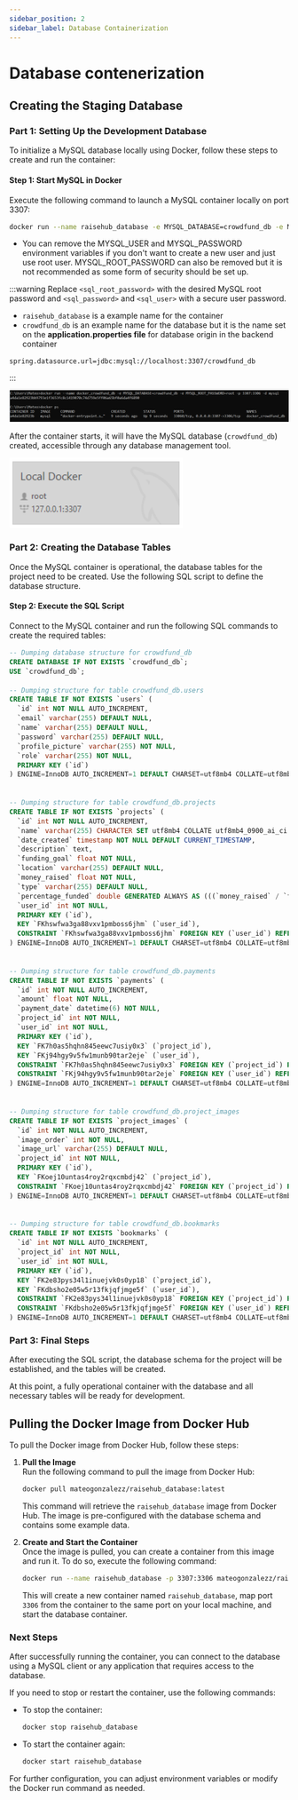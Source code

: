 ```yaml
---
sidebar_position: 2
sidebar_label: Database Containerization
---
```


# Database contenerization

## Creating the Staging Database

### Part 1: Setting Up the Development Database

To initialize a MySQL database locally using Docker, follow these steps to create and run the container:

#### Step 1: Start MySQL in Docker

Execute the following command to launch a MySQL container locally on port 3307:

```bash
docker run --name raisehub_database -e MYSQL_DATABASE=crowdfund_db -e MYSQL_USER=<sql_user> -e MYSQL_PASSWORD=<sql_password> -e MYSQL_ROOT_PASSWORD=<sql_root_password> -p 3307:3306 -d mysql
```

- You can remove the MYSQL_USER and MYSQL_PASSWORD environment variables if you don't want to create a new user and just use root user. MYSQL_ROOT_PASSWORD can also be removed but it is not recommended as some form of security should be set up.

:::warning
Replace `<sql_root_password>` with the desired MySQL root password and `<sql_password>` and `<sql_user>` with a secure user password.
- `raisehub_database` is a example name for the container
- `crowdfund_db` is an example name for the database but it is the name set on the **application.properties file** for database origin in the backend container

```bash, title="application.properties in the back-end container"
spring.datasource.url=jdbc:mysql://localhost:3307/crowdfund_db
```
:::

![Commands on the terminal](./img/comando_terminal.png)

After the container starts, it will have the MySQL database (`crowdfund_db`) created, accessible through any database management tool.

![MySQL Workbench connection](./img/mysqlworkbench_connection.png)

### Part 2: Creating the Database Tables

Once the MySQL container is operational, the database tables for the project need to be created. Use the following SQL script to define the database structure.

#### Step 2: Execute the SQL Script

Connect to the MySQL container and run the following SQL commands to create the required tables:

```sql
-- Dumping database structure for crowdfund_db
CREATE DATABASE IF NOT EXISTS `crowdfund_db`;
USE `crowdfund_db`;

-- Dumping structure for table crowdfund_db.users
CREATE TABLE IF NOT EXISTS `users` (
  `id` int NOT NULL AUTO_INCREMENT,
  `email` varchar(255) DEFAULT NULL,
  `name` varchar(255) DEFAULT NULL,
  `password` varchar(255) DEFAULT NULL,
  `profile_picture` varchar(255) NOT NULL,
  `role` varchar(255) NOT NULL,
  PRIMARY KEY (`id`)
) ENGINE=InnoDB AUTO_INCREMENT=1 DEFAULT CHARSET=utf8mb4 COLLATE=utf8mb4_0900_ai_ci;


-- Dumping structure for table crowdfund_db.projects
CREATE TABLE IF NOT EXISTS `projects` (
  `id` int NOT NULL AUTO_INCREMENT,
  `name` varchar(255) CHARACTER SET utf8mb4 COLLATE utf8mb4_0900_ai_ci DEFAULT NULL,
  `date_created` timestamp NOT NULL DEFAULT CURRENT_TIMESTAMP,
  `description` text,
  `funding_goal` float NOT NULL,
  `location` varchar(255) DEFAULT NULL,
  `money_raised` float NOT NULL,
  `type` varchar(255) DEFAULT NULL,
  `percentage_funded` double GENERATED ALWAYS AS (((`money_raised` / `funding_goal`) * 100)) VIRTUAL,
  `user_id` int NOT NULL,
  PRIMARY KEY (`id`),
  KEY `FKhswfwa3ga88vxv1pmboss6jhm` (`user_id`),
  CONSTRAINT `FKhswfwa3ga88vxv1pmboss6jhm` FOREIGN KEY (`user_id`) REFERENCES `users` (`id`) ON DELETE CASCADE
) ENGINE=InnoDB AUTO_INCREMENT=1 DEFAULT CHARSET=utf8mb4 COLLATE=utf8mb4_0900_ai_ci;


-- Dumping structure for table crowdfund_db.payments
CREATE TABLE IF NOT EXISTS `payments` (
  `id` int NOT NULL AUTO_INCREMENT,
  `amount` float NOT NULL,
  `payment_date` datetime(6) NOT NULL,
  `project_id` int NOT NULL,
  `user_id` int NOT NULL,
  PRIMARY KEY (`id`),
  KEY `FK7h0as5hqhn845eewc7usiy0x3` (`project_id`),
  KEY `FKj94hgy9v5fw1munb90tar2eje` (`user_id`),
  CONSTRAINT `FK7h0as5hqhn845eewc7usiy0x3` FOREIGN KEY (`project_id`) REFERENCES `projects` (`id`) ON DELETE CASCADE,
  CONSTRAINT `FKj94hgy9v5fw1munb90tar2eje` FOREIGN KEY (`user_id`) REFERENCES `users` (`id`) ON DELETE CASCADE
) ENGINE=InnoDB AUTO_INCREMENT=1 DEFAULT CHARSET=utf8mb4 COLLATE=utf8mb4_0900_ai_ci;


-- Dumping structure for table crowdfund_db.project_images
CREATE TABLE IF NOT EXISTS `project_images` (
  `id` int NOT NULL AUTO_INCREMENT,
  `image_order` int NOT NULL,
  `image_url` varchar(255) DEFAULT NULL,
  `project_id` int NOT NULL,
  PRIMARY KEY (`id`),
  KEY `FKoej10untas4roy2rqxcmbdj42` (`project_id`),
  CONSTRAINT `FKoej10untas4roy2rqxcmbdj42` FOREIGN KEY (`project_id`) REFERENCES `projects` (`id`) ON DELETE CASCADE
) ENGINE=InnoDB AUTO_INCREMENT=1 DEFAULT CHARSET=utf8mb4 COLLATE=utf8mb4_0900_ai_ci;


-- Dumping structure for table crowdfund_db.bookmarks
CREATE TABLE IF NOT EXISTS `bookmarks` (
  `id` int NOT NULL AUTO_INCREMENT,
  `project_id` int NOT NULL,
  `user_id` int NOT NULL,
  PRIMARY KEY (`id`),
  KEY `FK2e83pys34l1inuejvk0s0yp18` (`project_id`),
  KEY `FKdbsho2e05w5r13fkjqfjmge5f` (`user_id`),
  CONSTRAINT `FK2e83pys34l1inuejvk0s0yp18` FOREIGN KEY (`project_id`) REFERENCES `projects` (`id`),
  CONSTRAINT `FKdbsho2e05w5r13fkjqfjmge5f` FOREIGN KEY (`user_id`) REFERENCES `users` (`id`)
) ENGINE=InnoDB AUTO_INCREMENT=1 DEFAULT CHARSET=utf8mb4 COLLATE=utf8mb4_0900_ai_ci;
```

### Part 3: Final Steps

After executing the SQL script, the database schema for the project will be established, and the tables will be created.

At this point, a fully operational container with the database and all necessary tables will be ready for development.

## Pulling the Docker Image from Docker Hub

To pull the Docker image from Docker Hub, follow these steps:

1. **Pull the Image**  
   Run the following command to pull the image from Docker Hub:

   ```bash
   docker pull mateogonzalezz/raisehub_database:latest
   ```

   This command will retrieve the `raisehub_database` image from Docker Hub. The image is pre-configured with the database schema and contains some example data.

2. **Create and Start the Container**  
   Once the image is pulled, you can create a container from this image and run it. To do so, execute the following command:

   ```bash
   docker run --name raisehub_database -p 3307:3306 mateogonzalezz/raisehub_database:latest
   ```

   This will create a new container named `raisehub_database`, map port `3306` from the container to the same port on your local machine, and start the database container.

### Next Steps

After successfully running the container, you can connect to the database using a MySQL client or any application that requires access to the database.

If you need to stop or restart the container, use the following commands:

- To stop the container:
  ```bash
  docker stop raisehub_database
  ```

- To start the container again:
  ```bash
  docker start raisehub_database
  ```

For further configuration, you can adjust environment variables or modify the Docker run command as needed.
